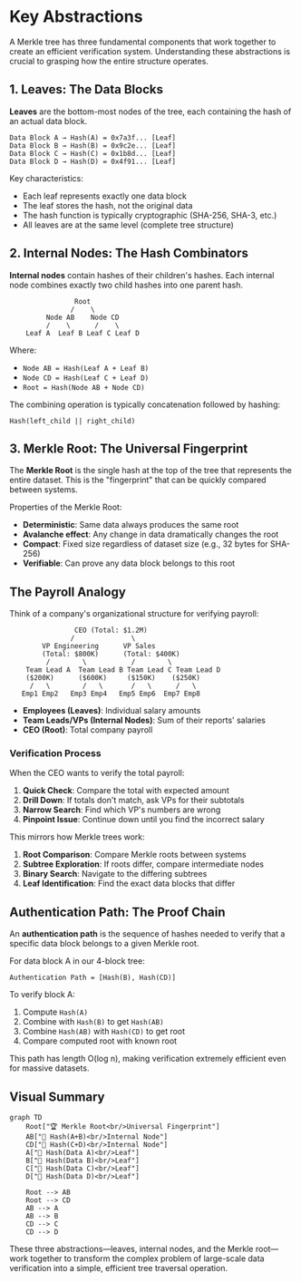 # Key Abstractions

A Merkle tree has three fundamental components that work together to create an efficient verification system. Understanding these abstractions is crucial to grasping how the entire structure operates.

## 1. Leaves: The Data Blocks

**Leaves** are the bottom-most nodes of the tree, each containing the hash of an actual data block.

```
Data Block A → Hash(A) = 0x7a3f... [Leaf]
Data Block B → Hash(B) = 0x9c2e... [Leaf]  
Data Block C → Hash(C) = 0x1b8d... [Leaf]
Data Block D → Hash(D) = 0x4f91... [Leaf]
```

Key characteristics:
- Each leaf represents exactly one data block
- The leaf stores the hash, not the original data
- The hash function is typically cryptographic (SHA-256, SHA-3, etc.)
- All leaves are at the same level (complete tree structure)

## 2. Internal Nodes: The Hash Combinators

**Internal nodes** contain hashes of their children's hashes. Each internal node combines exactly two child hashes into one parent hash.

```
                Root
               /    \
         Node AB    Node CD
         /    \      /    \
    Leaf A  Leaf B Leaf C Leaf D
```

Where:
- `Node AB = Hash(Leaf A + Leaf B)`
- `Node CD = Hash(Leaf C + Leaf D)`  
- `Root = Hash(Node AB + Node CD)`

The combining operation is typically concatenation followed by hashing:
```
Hash(left_child || right_child)
```

## 3. Merkle Root: The Universal Fingerprint

The **Merkle Root** is the single hash at the top of the tree that represents the entire dataset. This is the "fingerprint" that can be quickly compared between systems.

Properties of the Merkle Root:
- **Deterministic**: Same data always produces the same root
- **Avalanche effect**: Any change in data dramatically changes the root
- **Compact**: Fixed size regardless of dataset size (e.g., 32 bytes for SHA-256)
- **Verifiable**: Can prove any data block belongs to this root

## The Payroll Analogy

Think of a company's organizational structure for verifying payroll:

```
                CEO (Total: $1.2M)
               /              \
        VP Engineering      VP Sales  
        (Total: $800K)      (Total: $400K)
         /        \           /        \
    Team Lead A  Team Lead B Team Lead C Team Lead D
    ($200K)      ($600K)     ($150K)    ($250K)
     /   \        /   \       /   \      /   \
   Emp1 Emp2   Emp3 Emp4   Emp5 Emp6  Emp7 Emp8
```

- **Employees (Leaves)**: Individual salary amounts
- **Team Leads/VPs (Internal Nodes)**: Sum of their reports' salaries  
- **CEO (Root)**: Total company payroll

### Verification Process

When the CEO wants to verify the total payroll:

1. **Quick Check**: Compare the total with expected amount
2. **Drill Down**: If totals don't match, ask VPs for their subtotals
3. **Narrow Search**: Find which VP's numbers are wrong
4. **Pinpoint Issue**: Continue down until you find the incorrect salary

This mirrors how Merkle trees work:
1. **Root Comparison**: Compare Merkle roots between systems
2. **Subtree Exploration**: If roots differ, compare intermediate nodes
3. **Binary Search**: Navigate to the differing subtrees
4. **Leaf Identification**: Find the exact data blocks that differ

## Authentication Path: The Proof Chain

An **authentication path** is the sequence of hashes needed to verify that a specific data block belongs to a given Merkle root.

For data block A in our 4-block tree:
```
Authentication Path = [Hash(B), Hash(CD)]
```

To verify block A:
1. Compute `Hash(A)`
2. Combine with `Hash(B)` to get `Hash(AB)`
3. Combine `Hash(AB)` with `Hash(CD)` to get root
4. Compare computed root with known root

This path has length O(log n), making verification extremely efficient even for massive datasets.

## Visual Summary

```mermaid
graph TD
    Root["🏆 Merkle Root<br/>Universal Fingerprint"]
    AB["🔗 Hash(A+B)<br/>Internal Node"]
    CD["🔗 Hash(C+D)<br/>Internal Node"]
    A["📄 Hash(Data A)<br/>Leaf"]
    B["📄 Hash(Data B)<br/>Leaf"]
    C["📄 Hash(Data C)<br/>Leaf"]
    D["📄 Hash(Data D)<br/>Leaf"]
    
    Root --> AB
    Root --> CD
    AB --> A
    AB --> B
    CD --> C
    CD --> D
```

These three abstractions—leaves, internal nodes, and the Merkle root—work together to transform the complex problem of large-scale data verification into a simple, efficient tree traversal operation.